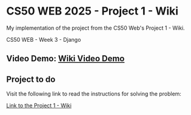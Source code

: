 # CS50 WEB 2025 - Project 1 - Wiki

My implementation of the project from the CS50 Web's  Project 1 - Wiki.

CS50 WEB - Week 3 - Django

## Video Demo: [Wiki Video Demo](https://youtu.be/NXStmDKDCfo)

## Project to do

Visit the following link to read the instructions for solving the problem:

[Link to the Project 1 - Wiki](https://cs50.harvard.edu/web/projects/1/wiki)